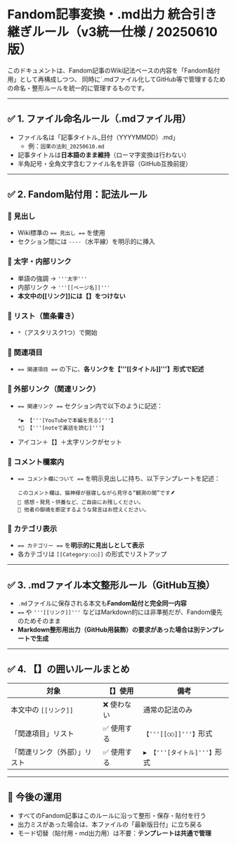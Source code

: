 # Fandom記事変換・.md出力 統合引き継ぎルール（v3統一仕様 / 20250610版）

このドキュメントは、Fandom記事のWiki記法ベースの内容を「Fandom貼付用」として再構成しつつ、
同時に`.mdファイル化してGitHub等で管理するための命名・整形ルールを統一的に管理するものです。

---

## ✅ 1. ファイル命名ルール（.mdファイル用）

- ファイル名は「記事タイトル_日付（YYYYMMDD）.md」
  - 例：`因果の法則_20250610.md`
- 記事タイトルは**日本語のまま維持**（ローマ字変換は行わない）
- 半角記号・全角文字含むファイル名を許容（GitHub互換前提）

---

## ✅ 2. Fandom貼付用：記法ルール

### 🔹 見出し
- Wiki標準の `== 見出し ==` を使用
- セクション間には `----`（水平線）を明示的に挿入

### 🔹 太字・内部リンク
- 単語の強調 → `'''太字'''`
- 内部リンク → `'''[[ページ名]]'''`
- **本文中の[[リンク]]には【】をつけない**

### 🔹 リスト（箇条書き）
- `*`（アスタリスク1つ）で開始

### 🔹 関連項目
- `== 関連項目 ==` の下に、**各リンクを【'''[[タイトル]]'''】形式で記述**

### 🔹 外部リンク（関連リンク）
- `== 関連リンク ==` セクション内で以下のように記述：
  ```
  *▶️ 【'''[YouTubeで本編を見る]'''】
  *📕 【'''[noteで裏話を読む]'''】
  ```
- アイコン＋【】＋太字リンクがセット

### 🔹 コメント欄案内
- `== コメント欄について ==` を明示見出しに持ち、以下テンプレートを記述：
  ```
  このコメント欄は、猫神様が昼寝しながら見守る“観測の間”です🪶
  🌿 感想・発見・供養など、ご自由にお残しください。
  👻 他者の御魂を断定するような発言はお控えください。
  ```

### 🔹 カテゴリ表示
- `== カテゴリー ==` を**明示的に見出しとして表示**
- 各カテゴリは `[[Category:○○]]` の形式でリストアップ

---

## ✅ 3. .mdファイル本文整形ルール（GitHub互換）

- `.md`ファイルに保存される本文も**Fandom貼付と完全同一内容**
- `==` や `'''[[リンク]]'''` などはMarkdown的には非準拠だが、Fandom優先のためそのまま
- **Markdown整形用出力（GitHub用装飾）の要求があった場合は別テンプレートで生成**

---

## ✅ 4. 【】の囲いルールまとめ

| 対象                            | 【】使用 | 備考 |
|---------------------------------|-----------|------|
| 本文中の `[[リンク]]`           | ❌ 使わない | 通常の記法のみ |
| 「関連項目」リスト              | ✅ 使用する | `【'''[[○○]]'''】`形式 |
| 「関連リンク（外部）」リスト   | ✅ 使用する | `▶️ 【'''[タイトル]'''】`形式 |

---

## 🔁 今後の運用

- すべてのFandom記事はこのルールに沿って整形・保存・貼付を行う
- 出力ミスがあった場合は、本ファイルの「最新版日付」に立ち戻る
- モード切替（貼付用・md出力用）は不要：**テンプレートは共通で管理**

